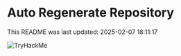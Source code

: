 # Auto Regenerate Repository

This README was last updated: 2025-02-07 18:11:17

 ![TryHackMe](https://tryhackme.com/badge/533634)